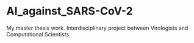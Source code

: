 # AI_against_SARS-CoV-2
My master thesis work. Interdisciplinary project between Virologists and Computational Scientists.
